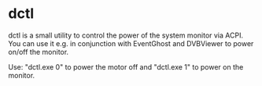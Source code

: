 # dctl

dctl is a small utility to control the power of the system monitor via ACPI. You can use it e.g. in conjunction with EventGhost and DVBViewer to power on/off the monitor.

Use: "dctl.exe 0" to power the motor off and "dctl.exe 1" to power on the monitor.
